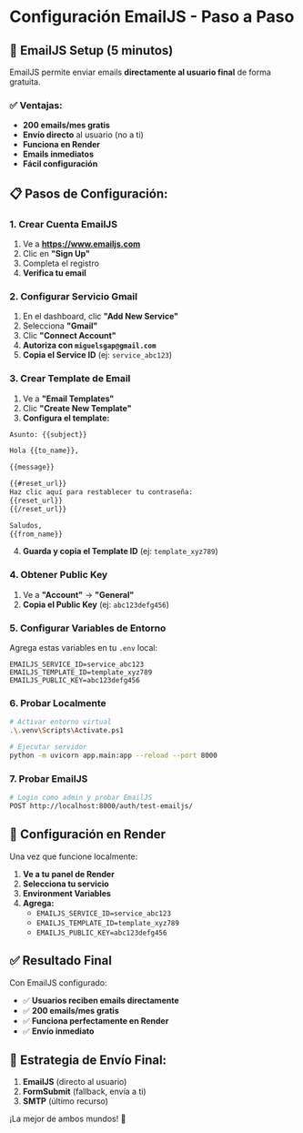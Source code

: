 # Configuración EmailJS - Paso a Paso

## 🚀 EmailJS Setup (5 minutos)

EmailJS permite enviar emails **directamente al usuario final** de forma gratuita.

### ✅ Ventajas:
- **200 emails/mes gratis**
- **Envío directo** al usuario (no a ti)
- **Funciona en Render**
- **Emails inmediatos**
- **Fácil configuración**

## 📋 Pasos de Configuración:

### 1. Crear Cuenta EmailJS
1. Ve a **https://www.emailjs.com**
2. Clic en **"Sign Up"**
3. Completa el registro
4. **Verifica tu email**

### 2. Configurar Servicio Gmail
1. En el dashboard, clic **"Add New Service"**
2. Selecciona **"Gmail"**
3. Clic **"Connect Account"**
4. **Autoriza con `miguelsgap@gmail.com`**
5. **Copia el Service ID** (ej: `service_abc123`)

### 3. Crear Template de Email
1. Ve a **"Email Templates"**
2. Clic **"Create New Template"**
3. **Configura el template:**

```html
Asunto: {{subject}}

Hola {{to_name}},

{{message}}

{{#reset_url}}
Haz clic aquí para restablecer tu contraseña:
{{reset_url}}
{{/reset_url}}

Saludos,
{{from_name}}
```

4. **Guarda y copia el Template ID** (ej: `template_xyz789`)

### 4. Obtener Public Key
1. Ve a **"Account"** → **"General"**
2. **Copia el Public Key** (ej: `abc123defg456`)

### 5. Configurar Variables de Entorno

Agrega estas variables en tu `.env` local:

```env
EMAILJS_SERVICE_ID=service_abc123
EMAILJS_TEMPLATE_ID=template_xyz789
EMAILJS_PUBLIC_KEY=abc123defg456
```

### 6. Probar Localmente

```bash
# Activar entorno virtual
.\.venv\Scripts\Activate.ps1

# Ejecutar servidor
python -m uvicorn app.main:app --reload --port 8000
```

### 7. Probar EmailJS

```bash
# Login como admin y probar EmailJS
POST http://localhost:8000/auth/test-emailjs/
```

## 🔧 Configuración en Render

Una vez que funcione localmente:

1. **Ve a tu panel de Render**
2. **Selecciona tu servicio**
3. **Environment Variables**
4. **Agrega:**
   - `EMAILJS_SERVICE_ID=service_abc123`
   - `EMAILJS_TEMPLATE_ID=template_xyz789`
   - `EMAILJS_PUBLIC_KEY=abc123defg456`

## ✅ Resultado Final

Con EmailJS configurado:
- ✅ **Usuarios reciben emails directamente**
- ✅ **200 emails/mes gratis**
- ✅ **Funciona perfectamente en Render**
- ✅ **Envío inmediato**

## 🎯 Estrategia de Envío Final:

1. **EmailJS** (directo al usuario)
2. **FormSubmit** (fallback, envía a ti)
3. **SMTP** (último recurso)

¡La mejor de ambos mundos! 🚀